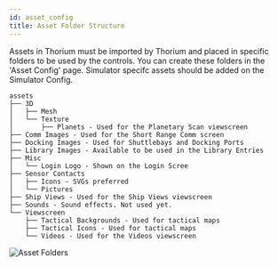 ```yaml
---
id: asset_config
title: Asset Folder Structure
---
```


Assets in Thorium must be imported by Thorium and placed in specific folders to be used by the controls. You can create these folders in the 'Asset Config' page. Simulator specifc assets should be added on the Simulator Config.

```
assets
├── 3D
│   ├── Mesh
│   └── Texture
│       ├── Planets - Used for the Planetary Scan viewscreen
├── Comm Images - Used for the Short Range Comm screen
├── Docking Images - Used for Shuttlebays and Docking Ports
├── Library Images - Available to be used in the Library Entries
├── Misc
│   └── Login Logo - Shown on the Login Scree 
├── Sensor Contacts
│   ├── Icons - SVGs preferred
│   └── Pictures
├── Ship Views - Used for the Ship Views viewscreen
├── Sounds - Sound effects. Not used yet.
└── Viewscreen
    ├── Tactical Backgrounds - Used for tactical maps
    ├── Tactical Icons - Used for tactical maps
    └── Videos - Used for the Videos viewscreen

```
![Asset Folders](/docs/asset_config.jpg)